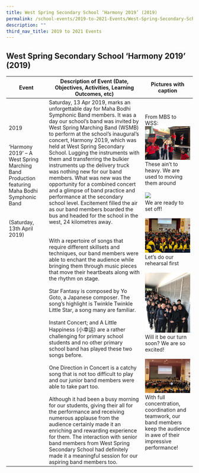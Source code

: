 ```yaml
---
title: West Spring Secondary School ‘Harmony 2019’ (2019)
permalink: /school-events/2019-to-2021-Events/West-Spring-Secondary-School-Harmony-2019/
description: ""
third_nav_title: 2019 to 2021 Events
---
```

## West Spring Secondary School ‘Harmony 2019’ (2019)



| Event                                                                                                                                                                                                                                                                                                                      | Description of Event (Date, Objectives, Activities, Learning Outcomes, etc)                                                                                                                                                                                                                                                                                                                                                                                                                                                                                                                                                                                                                                                                                                                                                                                                                                                                                                                                                                                                                                                                                                                                                                                                                                                                                                                                                                                                                                                                                                                                                                                                                                                                                                                                  | Pictures with caption                                                                                                                                                                                                                                                                                                                                                              |
|----------------------------------------------------------------------------------------------------------------------------------------------------------------------------------------------------------------------------------------------------------------------------------------------------------------------------|--------------------------------------------------------------------------------------------------------------------------------------------------------------------------------------------------------------------------------------------------------------------------------------------------------------------------------------------------------------------------------------------------------------------------------------------------------------------------------------------------------------------------------------------------------------------------------------------------------------------------------------------------------------------------------------------------------------------------------------------------------------------------------------------------------------------------------------------------------------------------------------------------------------------------------------------------------------------------------------------------------------------------------------------------------------------------------------------------------------------------------------------------------------------------------------------------------------------------------------------------------------------------------------------------------------------------------------------------------------------------------------------------------------------------------------------------------------------------------------------------------------------------------------------------------------------------------------------------------------------------------------------------------------------------------------------------------------------------------------------------------------------------------------------------------------|------------------------------------------------------------------------------------------------------------------------------------------------------------------------------------------------------------------------------------------------------------------------------------------------------------------------------------------------------------------------------------|
| 2019<br><br> <br>‘Harmony 2019’ – A West Spring Marching Band Production featuring Maha Bodhi Symphonic Band<br> <br> <br>(Saturday, 13th April 2019)<br> <br> <br> <br> <br> <br> <br> <br> <br> <br> <br> <br> <br> <br> <br> <br> <br> <br> <br> <br> <br> <br> <br> <br> <br> <br> <br> <br> <br> <br> <br> <br> <br>  | Saturday, 13 Apr 2019, marks an unforgettable day for Maha Bodhi Symphonic Band members. It was a day our school’s band was invited by West Spring Marching Band (WSMB) to perform at the school’s inaugural’s concert, Harmony 2019, which was held at West Spring Secondary School.   Lugging the instruments with them and transferring the bulkier instruments up the delivery truck was nothing new for our band members. What was new was the opportunity for a combined concert and a glimpse of band practice and performance at the secondary school level. Excitement filled the air as our band members boarded the bus and headed for the school in the west, 24 kilometres away.<br><br> <br>With a repertoire of songs that require different skillsets and techniques, our band members were able to enchant the audience while bringing them through music pieces that move their heartbeats along with the rhythm on stage.<br> <br>Star Fantasy is composed by Yo Goto, a Japanese composer. The song’s highlight is Twinkle Twinkle Little Star, a song many are familiar.<br> <br>Instant Concert; and A Little Happiness (小幸运) are a rather challenging for primary school students and no other primary school band has played these two songs before.<br> <br>One Direction in Concert is a catchy song that is not too difficult to play and our junior band members were able to take part too.<br> <br>Although it had been a busy morning for our students, giving their all for the performance and receiving numerous applause from the audience certainly made it an enriching and rewarding experience for them. The interaction with senior band members from West Spring Secondary School had definitely made it a meaningful session for our aspiring band members too. | From MBS to WSS:<br>![](/images/loading.jpeg)<br>These ain’t to heavy. We are used to moving them around<br> <br>![](/mages/bus.jpeg)<br>We are ready to set off!<br> <br>![](/images/hall.jpeg)<br>Let’s do our rehearsal first<br> <br>![](/images/qq.jpeg)<br>          Will it be our turn soon? We are so excited!<br> <br>![](/images/band.jpeg)<br>With full concentration, coordination and teamwork, our band members keep the audience in awe of their impressive performance! |